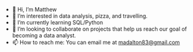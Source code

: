 - 👋 Hi, I’m Matthew
- 👀 I’m interested in data analysis, pizza, and travelling. 
- 🌱 I’m currently learning SQL/Python
- 💞️ I’m looking to collaborate on projects that help us reach our goal of becoming a data analyst. 
- 📫 How to reach me: You can email me at madalton83@gmail.com

<!---
madalton83/madalton83 is a ✨ special ✨ repository because its `README.md` (this file) appears on your GitHub profile.
You can click the Preview link to take a look at your changes.
--->

